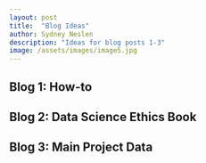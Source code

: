 ```yaml
---
layout: post
title:  "Blog Ideas"
author: Sydney Neslen
description: "Ideas for blog posts 1-3"
image: /assets/images/image5.jpg
---
```


## Blog 1: How-to



## Blog 2: Data Science Ethics Book



## Blog 3: Main Project Data


